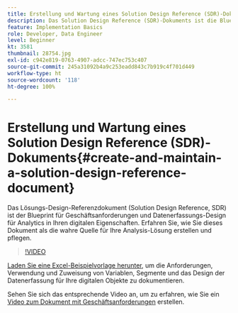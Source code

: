 ```yaml
---
title: Erstellung und Wartung eines Solution Design Reference (SDR)-Dokuments
description: Das Solution Design Reference (SDR)-Dokuments ist die Blueprint für Geschäftsanforderungen, Variablenzuweisungen, Segmentdefinitionen und Datenerfassungs-Design für Analytics in Ihren digitalen Eigenschaften.
feature: Implementation Basics
role: Developer, Data Engineer
level: Beginner
kt: 3581
thumbnail: 28754.jpg
exl-id: c942e819-0763-4907-adcc-747ec753c407
source-git-commit: 245a31092b4a9c253eadd843c7b919c4f701d449
workflow-type: ht
source-wordcount: '118'
ht-degree: 100%

---
```


# Erstellung und Wartung eines Solution Design Reference (SDR)-Dokuments{#create-and-maintain-a-solution-design-reference-document}

Das Lösungs-Design-Referenzdokument (Solution Design Reference, SDR) ist der Blueprint für Geschäftsanforderungen und Datenerfassungs-Design für Analytics in Ihren digitalen Eigenschaften. Erfahren Sie, wie Sie dieses Dokument als die wahre Quelle für Ihre Analysis-Lösung erstellen und pflegen.

>[!VIDEO](https://video.tv.adobe.com/v/28754/?quality=12&learn=on)

[Laden Sie eine Excel-Beispielvorlage herunter](assets/aa_en_BRD_SDR_template.xlsx), um die Anforderungen, Verwendung und Zuweisung von Variablen, Segmente und das Design der Datenerfassung für Ihre digitalen Objekte zu dokumentieren.

Sehen Sie sich das entsprechende Video an, um zu erfahren, wie Sie ein [Video zum Dokument mit Geschäftsanforderungen](creating-a-business-requirements-document.md) erstellen.
